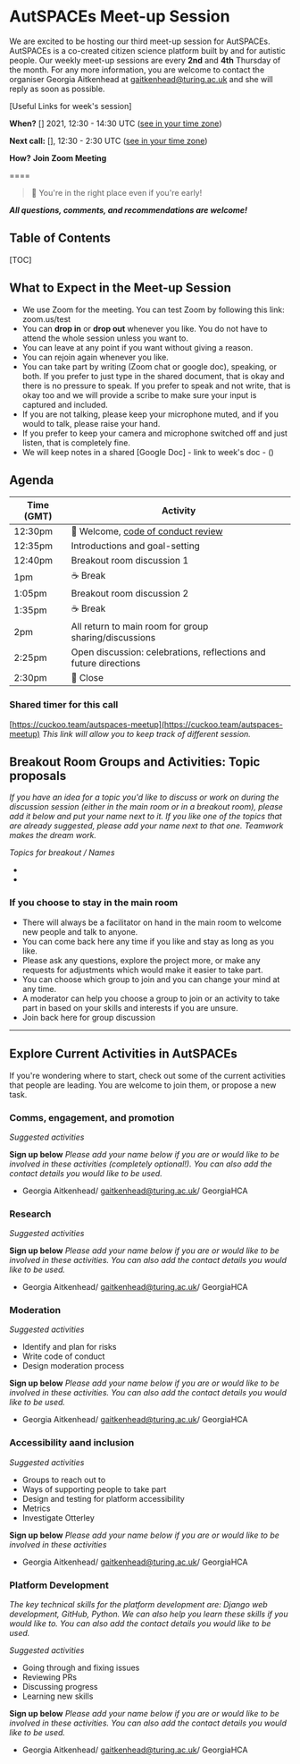 # AutSPACEs Meet-up Session

We are excited to be hosting our third meet-up session for AutSPACEs.
AutSPACEs is a co-created citizen science platform built by and for autistic people. 
Our weekly meet-up sessions are every **2nd** and **4th** Thursday of the month. 
For any more information, you are welcome to contact the organiser Georgia Aitkenhead at gaitkenhead@turing.ac.uk and she will reply as soon as possible. 

[Useful Links for week's session]

**When?** [] 2021, 12:30 - 14:30 UTC ([see in your time zone](https://arewemeetingyet.com/London/2021-03-03/15:00))

**Next call:** [], 12:30 - 2:30 UTC ([see in your time zone](https://arewemeetingyet.com/London/2021-03-07/15:00))

**How?** **Join Zoom Meeting**

==<Add Zoom Link>==

> :calendar: You're in the right place even if you're early!

***All questions, comments, and recommendations are welcome!***

## Table of Contents

[TOC]

## What to Expect in the Meet-up Session

* We use Zoom for the meeting. You can test Zoom by following this link: zoom.us/test
* You can **drop in** or **drop out** whenever you like. You do not have to attend the whole session unless you want to. 
* You can leave at any point if you want without giving a reason. 
* You can rejoin again whenever you like.
* You can take part by writing (Zoom chat or google doc), speaking, or both. If you prefer to just type in the shared document, that is okay and there is no pressure to speak. If you prefer to speak and not write, that is okay too and we will provide a scribe to make sure your input is captured and included. 
* If you are not talking, please keep your microphone muted, and if you would to talk, please raise your hand.
* If you prefer to keep your camera and microphone switched off and just listen, that is completely fine.  
* We will keep notes in a shared [Google Doc] - link to week's doc - ()

## Agenda

| Time (GMT) | Activity |
| ---- | -------- |
| 12:30pm | 👋 Welcome, [code of conduct review](https://github.com/alan-turing-institute/AutisticaCitizenScience/blob/master/.github/CODE_OF_CONDUCT.md) |
| 12:35pm | Introductions and goal-setting |
| 12:40pm | Breakout room discussion 1|
| 1pm | ☕️ Break |
| 1:05pm | Breakout room discussion 2 |
| 1:35pm | ☕️ Break  |
| 2pm | All return to main room for group sharing/discussions |
| 2:25pm | Open discussion: celebrations, reflections and future directions |
| 2:30pm | 👋 Close |

### Shared timer for this call

[https://cuckoo.team/autspaces-meetup](https://cuckoo.team/autspaces-meetup)
*This link will allow you to keep track of different session.*

## Breakout Room Groups and Activities: Topic proposals

*If you have an idea for a topic you'd like to discuss or work on during the discussion session (either in the main room or in a breakout room), please add it below and put your name next to it. If you like one of the topics that are already suggested, please add your name next to that one. Teamwork makes the dream work.*

*Topics for breakout / Names*

*
*

### If you choose to stay in the main room

* There will always be a facilitator on hand in the main room to welcome new people and talk to anyone. 
* You can come back here any time if you like and stay as long as you like.
* Please ask any questions, explore the project more, or make any requests for adjustments which would make it easier to take part. 
* You can choose which group to join and you can change your mind at any time.
* A moderator can help you choose a group to join or an activity to take part in based on your skills and interests if you are unsure.
* Join back here for group discussion

------

## Explore Current Activities in AutSPACEs

If you're wondering where to start, check out some of the current activities that people are leading. You are welcome to join them, or propose a new task. 

### Comms, engagement, and promotion

*Suggested activities*  

**Sign up below** 
*Please add your name below if you are or would like to be involved in these activities (completely optional!). You can also add the contact details you would like to be used.*  

* Georgia Aitkenhead/ gaitkenhead@turing.ac.uk/ GeorgiaHCA

### Research

*Suggested activities*

**Sign up below** 
*Please add your name below if you are or would like to be involved in these activities. You can also add the contact details you would like to be used.*  

* Georgia Aitkenhead/ gaitkenhead@turing.ac.uk/ GeorgiaHCA

### Moderation

*Suggested activities*

* Identify and plan for risks
* Write code of conduct
* Design moderation process

**Sign up below** 
*Please add your name below if you are or would like to be involved in these activities. You can also add the contact details you would like to be used.*  

* Georgia Aitkenhead/ gaitkenhead@turing.ac.uk/ GeorgiaHCA

### Accessibility aand inclusion

*Suggested activities*

* Groups to reach out to
* Ways of supporting people to take part
* Design and testing for platform accessibility 
* Metrics
* Investigate Otterley 

**Sign up below** 
*Please add your name below if you are or would like to be involved in these activities*  

* Georgia Aitkenhead/ gaitkenhead@turing.ac.uk/ GeorgiaHCA

### Platform Development
*The key technical skills for the platform development are: Django web development, GitHub, Python. We can also help you learn these skills if you would like to. You can also add the contact details you would like to be used.*

*Suggested activities*

* Going through and fixing issues
* Reviewing PRs
* Discussing progress
* Learning new skills 


**Sign up below** 
*Please add your name below if you are or would like to be involved in these activities. You can also add the contact details you would like to be used.*

* Georgia Aitkenhead/ gaitkenhead@turing.ac.uk/ GeorgiaHCA


